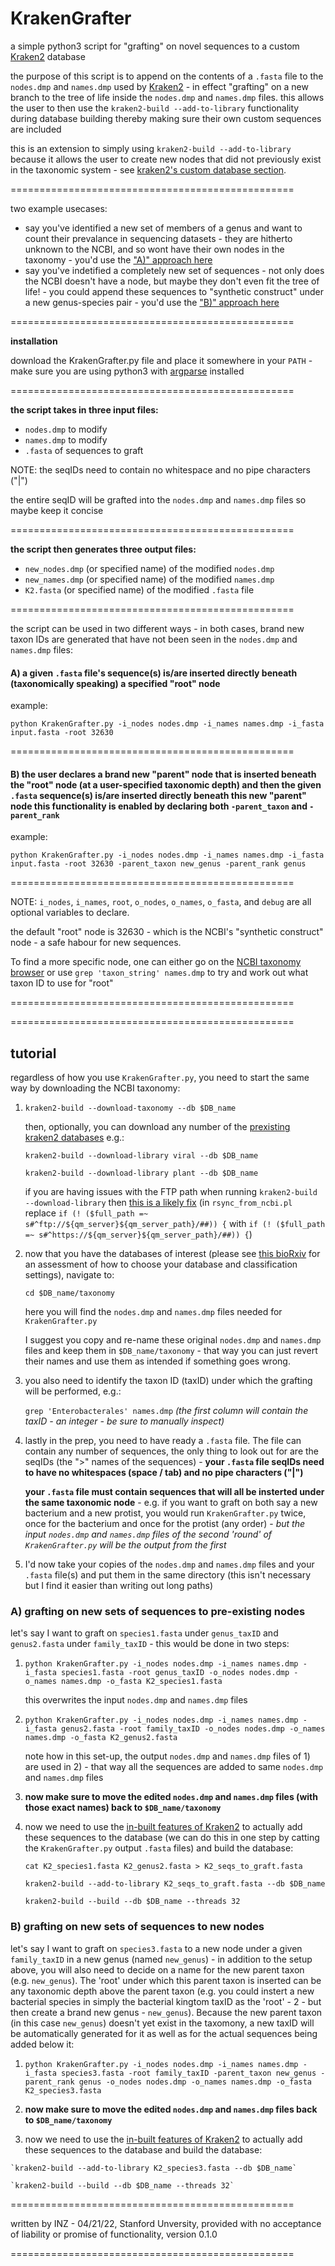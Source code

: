 # KrakenGrafter
a simple python3 script for "grafting" on novel sequences to a custom [Kraken2](https://github.com/DerrickWood/kraken2) database

the purpose of this script is to append on the contents of a `.fasta` file to the `nodes.dmp` and `names.dmp` used by [Kraken2](https://github.com/DerrickWood/kraken2) - in effect "grafting" on a new branch to the tree of life inside the `nodes.dmp` and `names.dmp` files. this allows the user to then use the `kraken2-build --add-to-library` functionality during database building thereby making sure their own custom sequences are included

this is an extension to simply using `kraken2-build --add-to-library` because it allows the user to create new nodes that did not previously exist in the taxonomic system - see [kraken2's custom database section](https://github.com/DerrickWood/kraken2/blob/master/docs/MANUAL.markdown#custom-databases).

=================================================

two example usecases: 
- say you've identified a new set of members of a genus and want to count their prevalance in sequencing datasets - they are hitherto unknown to the NCBI, and so wont have their own nodes in the taxonomy - you'd use the ["A)" approach here](https://github.com/Zheludev/KrakenGrafter/edit/main/README.md#1-a-given-fasta-files-sequences-isare-inserted-directly-beneath-taxonomically-speaking-a-specified-root-node)
- say you've indetified a completely new set of sequences - not only does the NCBI doesn't have a node, but maybe they don't even fit the tree of life! - you could append these sequences to "synthetic construct" under a new genus-species pair - you'd use the ["B)" approach here](https://github.com/Zheludev/KrakenGrafter/edit/main/README.md#2-the-user-declares-a-brand-new-parent-node-that-is-inserted-beneath-the-root-node-at-a-user-specified-taxonomic-depth-and-then-the-given-fasta-sequences-isare-inserted-directly-beneath-this-new-parent-node-this-functionality-is-enabled-by-declaring-both--parent_taxon-and--parent_rank)

=================================================

**installation**

download the KrakenGrafter.py file and place it somewhere in your `PATH` - make sure you are using python3 with [argparse](https://docs.python.org/3/library/argparse.html) installed

=================================================

**the script takes in three input files:**
* `nodes.dmp` to modify
* `names.dmp` to modify
* `.fasta` of sequences to graft

NOTE: the seqIDs need to contain no whitespace and no pipe characters ("|")

the entire seqID will be grafted into the `nodes.dmp` and `names.dmp` files so maybe keep it concise

=================================================

**the script then generates three output files:**
* `new_nodes.dmp` (or specified name) of the modified `nodes.dmp`
* `new_names.dmp` (or specified name) of the modified `names.dmp`
* `K2.fasta` (or specified name) of the modified `.fasta` file

=================================================

the script can be used in two different ways - in both cases, brand new taxon IDs are generated that have not been seen in the `nodes.dmp` and `names.dmp` files:
#### A) a given `.fasta` file's sequence(s) is/are inserted directly beneath (taxonomically speaking) a specified "root" node

  example:

  `python KrakenGrafter.py -i_nodes nodes.dmp -i_names names.dmp -i_fasta input.fasta -root 32630`

=================================================

#### B) the user declares a brand new "parent" node that is inserted beneath the "root" node (at a user-specified taxonomic depth) and then the given `.fasta` sequence(s) is/are inserted directly beneath this new "parent" node this functionality is enabled by declaring both `-parent_taxon` and `-parent_rank`

  example:

  `python KrakenGrafter.py -i_nodes nodes.dmp -i_names names.dmp -i_fasta input.fasta -root 32630 -parent_taxon new_genus -parent_rank genus`

=================================================

NOTE: `i_nodes`, `i_names`, `root`, `o_nodes`, `o_names`, `o_fasta`, and `debug` are all optional variables to declare.

the default "root" node is 32630 - which is the NCBI's "synthetic construct" node - a safe habour for new sequences.

To find a more specific node, one can either go on the [NCBI taxonomy browser](https://www.ncbi.nlm.nih.gov/Taxonomy/Browser/wwwtax.cgi) or use `grep 'taxon_string' names.dmp` to try and work out what taxon ID to use for "root"

=================================================

=================================================

## tutorial

regardless of how you use `KrakenGrafter.py`, you need to start the same way by downloading the NCBI taxonomy:

1. `kraken2-build --download-taxonomy --db $DB_name`

    then, optionally, you can download any number of the [prexisting kraken2 databases](https://github.com/DerrickWood/kraken2/blob/master/docs/MANUAL.markdown#custom-databases) e.g.:

    `kraken2-build --download-library viral --db $DB_name`

    `kraken2-build --download-library plant --db $DB_name`
    
    if you are having issues with the FTP path when running `kraken2-build --download-library` then [this is a likely fix](https://github.com/DerrickWood/kraken2/issues/508) (in `rsync_from_ncbi.pl` replace `if (! ($full_path =~ s#^ftp://${qm_server}${qm_server_path}/##)) {` with `if (! ($full_path =~ s#^https://${qm_server}${qm_server_path}/##)) {`)

2. now that you have the databases of interest (please see [this bioRxiv](https://bit.ly/3EWkYJf) for an assessment of how to choose your database and classification settings), navigate to:

    `cd $DB_name/taxonomy`

    here you will find the `nodes.dmp` and `names.dmp` files needed for `KrakenGrafter.py`

    I suggest you copy and re-name these original `nodes.dmp` and `names.dmp` files and keep them in `$DB_name/taxonomy` - that way you can just revert their names and use them as intended if something goes wrong.

3. you also need to identify the taxon ID (taxID) under which the grafting will be performed, e.g.:

    `grep 'Enterobacterales' names.dmp` _(the first column will contain the taxID - an integer - be sure to manually inspect)_

4. lastly in the prep, you need to have ready a `.fasta` file. The file can contain any number of sequences, the only thing to look out for are the seqIDs (the ">" names of the sequences) - **your `.fasta` file seqIDs need to have no whitespaces (space / tab) and no pipe characters ("|")**

    **your `.fasta` file must contain sequences that will all be insterted under the same taxonomic node** - e.g. if you want to graft on both say a new bacterium and a new protist, you would run `KrakenGrafter.py` twice, once for the bacterium and once for the protist (any order) - _but the input `nodes.dmp` and `names.dmp` files of the second 'round' of `KrakenGrafter.py` will be the output from the first_

5. I'd now take your copies of the `nodes.dmp` and `names.dmp` files and your `.fasta` file(s) and put them in the same directory (this isn't necessary but I find it easier than writing out long paths)

### A) grafting on new sets of sequences to pre-existing nodes

   let's say I want to graft on `species1.fasta` under `genus_taxID` and `genus2.fasta` under `family_taxID` - this would be done in two steps:
   
 1) `python KrakenGrafter.py -i_nodes nodes.dmp -i_names names.dmp -i_fasta species1.fasta -root genus_taxID -o_nodes nodes.dmp -o_names names.dmp -o_fasta K2_species1.fasta`
   
    this overwrites the input `nodes.dmp` and `names.dmp` files
   
 2) `python KrakenGrafter.py -i_nodes nodes.dmp -i_names names.dmp -i_fasta genus2.fasta -root family_taxID -o_nodes nodes.dmp -o_names names.dmp -o_fasta K2_genus2.fasta`
   
    note how in this set-up, the output `nodes.dmp` and `names.dmp` files of 1) are used in 2) - that way all the sequences are added to same `nodes.dmp` and `names.dmp` files
   
 3) **now make sure to move the edited `nodes.dmp` and `names.dmp` files (with those exact names) back to `$DB_name/taxonomy`**
   
 4) now we need to use the [in-built features of Kraken2](https://github.com/DerrickWood/kraken2/blob/master/docs/MANUAL.markdown#custom-databases) to actually add these sequences to the database (we can do this in one step by catting the `KrakenGrafter.py` output `.fasta` files) and build the database:
   
    `cat K2_species1.fasta K2_genus2.fasta > K2_seqs_to_graft.fasta`
   
    `kraken2-build --add-to-library K2_seqs_to_graft.fasta --db $DB_name`
   
    `kraken2-build --build --db $DB_name --threads 32`

### B) grafting on new sets of sequences to new nodes

   let's say I want to graft on `species3.fasta` to a new node under a given `family_taxID` in a new genus (named `new_genus`) - in addition to the setup above, you will also need to decide on a name for the new parent taxon (e.g. `new_genus`). The 'root' under which this parent taxon is inserted can be any taxonomic depth above the parent taxon (e.g. you could instert a new bacterial species in simply the bacterial kingtom taxID as the 'root' - 2 - but then create a brand new genus - `new_genus`). Because the new parent taxon (in this case `new_genus`) doesn't yet exist in the taxomony, a new taxID will be automatically generated for it as well as for the actual sequences being added below it:
 
   1) `python KrakenGrafter.py -i_nodes nodes.dmp -i_names names.dmp -i_fasta species3.fasta -root family_taxID -parent_taxon new_genus -parent_rank genus -o_nodes nodes.dmp -o_names names.dmp -o_fasta K2_species3.fasta`

   2) **now make sure to move the edited `nodes.dmp` and `names.dmp` files back to `$DB_name/taxonomy`**
   
   3) now we need to use the [in-built features of Kraken2](https://github.com/DerrickWood/kraken2/blob/master/docs/MANUAL.markdown#custom-databases) to actually add these sequences to the database and build the database:
      
    `kraken2-build --add-to-library K2_species3.fasta --db $DB_name`
   
    `kraken2-build --build --db $DB_name --threads 32`

=================================================

written by INZ - 04/21/22, Stanford Unversity, provided with no acceptance of liability or promise of functionality, version 0.1.0

=================================================
